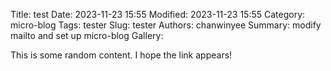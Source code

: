 Title: test
Date: 2023-11-23 15:55
Modified: 2023-11-23 15:55
Category: micro-blog
Tags: tester
Slug: tester
Authors: chanwinyee
Summary: modify mailto and set up micro-blog
Gallery: 

This is some random content. I hope the link appears!